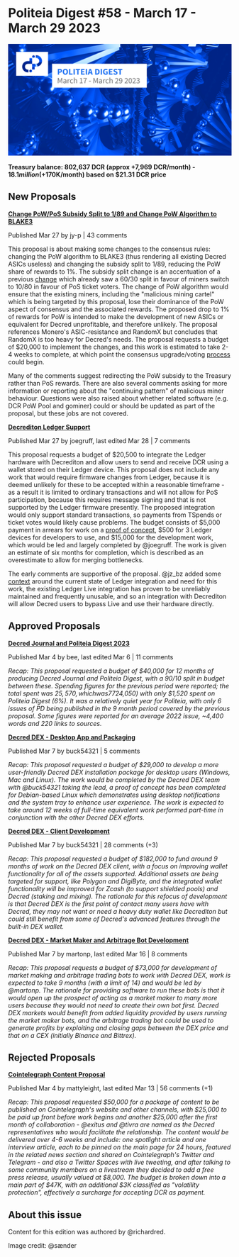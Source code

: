 # Politeia Digest #58 - March 17 - March 29 2023

![Image credit: @sænder](img/issue058/058-title.png)

**Treasury balance: 802,637 DCR (approx +7,969 DCR/month) - $18.1 million (+$170K/month) based on $21.31 DCR price**

## New Proposals

**[Change PoW/PoS Subsidy Split to 1/89 and Change PoW Algorithm to BLAKE3](https://proposals.decred.org/record/a8501bc)**

Published Mar 27 by jy-p | 43 comments

This proposal is about making some changes to the consensus rules: changing the PoW algorithm to BLAKE3 (thus rendering all existing Decred ASICs useless) and changing the subsidy split to 1/89, reducing the PoW share of rewards to 1%. The subsidy split change is an accentuation of a previous [change](https://proposals.decred.org/record/427e1d4) which already saw a 60/30 split in favour of miners switch to 10/80 in favour of PoS ticket voters. The change of PoW algorithm would ensure that the existing miners, including the "malicious mining cartel" which is being targeted by this proposal, lose their dominance of the PoW aspect of consensus and the associated rewards. The proposed drop to 1% of rewards for PoW is intended to make the development of new ASICs or equivalent for Decred unprofitable, and therefore unlikely. The proposal references Monero's ASIC-resistance and RandomX but concludes that RandomX is too heavy for Decred's needs. The proposal requests a budget of $20,000 to implement the changes, and this work is estimated to take 2-4 weeks to complete, at which point the consensus upgrade/voting [process](https://docs.decred.org/proof-of-stake/overview/) could begin.

Many of the comments suggest redirecting the PoW subsidy to the Treasury rather than PoS rewards. There are also several comments asking for more information or reporting about the "continuing pattern" of malicious miner behaviour. Questions were also raised about whether related software (e.g. DCR PoW Pool and gominer) could or should be updated as part of the proposal, but these jobs are not covered.

**[Decrediton Ledger Support](https://proposals.decred.org/record/609db9e)**

Published Mar 27 by joegruff, last edited Mar 28 | 7 comments

This proposal requests a budget of $20,500 to integrate the Ledger hardware with Decrediton and allow users to send and receive DCR using a wallet stored on their Ledger device. This proposal does not include any work that would require firmware changes from Ledger, because it is deemed unlikely for these to be accepted within a reasonable timeframe - as a result it is limited to ordinary transactions and will not allow for PoS participation, because this requires message signing and that is not supported by the Ledger firmware presently. The proposed integration would only support standard transactions, so payments from TSpends or ticket votes would likely cause problems. The budget consists of $5,000 payment in arrears for work on a [proof of concept](https://github.com/JoeGruffins/ledger-decred-poc), $500 for 3 Ledger devices for developers to use, and $15,000 for the development work, which would be led and largely completed by @joegruff. The work is given an estimate of six months for completion, which is described as an overestimate to allow for merging bottlenecks.

The early comments are supportive of the proposal. @jz\_bz added some [context](https://proposals.decred.org/record/609db9e/comments/3) around the current state of Ledger integration and need for this work, the existing Ledger Live integration has proven to be unreliably maintained and frequently unusable, and so an integration with Decrediton will allow Decred users to bypass Live and use their hardware directly.

## Approved Proposals

**[Decred Journal and Politeia Digest 2023](https://proposals.decred.org/record/9e68dca)**

Published Mar 4 by bee, last edited Mar 6 | 11 comments

*Recap: This proposal requested a budget of $40,000 for 12 months of producing Decred Journal and Politeia Digest, with a 90/10 split in budget between these. Spending figures for the previous period were reported; the total spent was $25,570, which was 77% of the proposal's limit, and it was spent mostly on the Journal ($24,050) with only $1,520 spent on Politeia Digest (6%). It was a relatively quiet year for Politeia, with only 6 issues of PD being published in the 9 month period covered by the previous proposal. Some figures were reported for an average 2022 issue, ~4,400 words and 220 links to sources.*

**[Decred DEX - Desktop App and Packaging](https://proposals.decred.org/record/ae7c4fe)**

Published Mar 7 by buck54321 | 5 comments

*Recap: This proposal requested a budget of $29,000 to develop a more user-friendly Decred DEX installation package for desktop users (Windows, Mac and Linux). The work would be completed by the Decred DEX team with @buck54321 taking the lead, a proof of concept has been completed for Debian-based Linux which demonstrates using desktop notifications and the system tray to enhance user experience. The work is expected to take around 12 weeks of full-time equivalent work performed part-time in conjunction with the other Decred DEX efforts.*

**[Decred DEX - Client Development](https://proposals.decred.org/record/ca6b749)**

Published Mar 7 by buck54321 | 28 comments (+3)

*Recap: This proposal requested a budget of $182,000 to fund around 9 months of work on the Decred DEX client, with a focus on improving wallet functionality for all of the assets supported. Additional assets are being targeted for support, like Polygon and DigiByte, and the integrated wallet functionality will be improved for Zcash (to support shielded pools) and Decred (staking and mixing). The rationale for this refocus of development is that Decred DEX is the first point of contact many users have with Decred, they may not want or need a heavy duty wallet like Decrediton but could still benefit from some of Decred's advanced features through the built-in DEX wallet.*

**[Decred DEX - Market Maker and Arbitrage Bot Development](https://proposals.decred.org/record/8b1ceda)**

Published Mar 7 by martonp, last edited Mar 16 | 8 comments

*Recap: This proposal requests a budget of $73,000 for development of market making and arbitrage trading bots to work with Decred DEX, work is expected to take 9 months (with a limit of 14) and would be led by @martonp. The rationale for providing software to run these bots is that it would open up the prospect of acting as a market maker to many more users because they would not need to create their own bot first. Decred DEX markets would benefit from added liquidity provided by users running the market maker bots, and the arbitrage trading bot could be used to generate profits by exploiting and closing gaps between the DEX price and that on a CEX (initially Binance and Bittrex).*

## Rejected Proposals

**[Cointelegraph Content Proposal](https://proposals.decred.org/record/ff64137)**

Published Mar 4 by mattyleight, last edited Mar 13 | 56 comments (+1)

*Recap: This proposal requested $50,000 for a package of content to be published on Cointelegraph's website and other channels, with $25,000 to be paid up front before work begins and another $25,000 after the first month of collaboration - @exitus and @tivra are named as the Decred representatives who would facilitate the relationship. The content would be delivered over 4-6 weeks and include: one spotlight article and one interview article, each to be pinned on the main page for 24 hours, featured in the related news section and shared on Cointelegraph's Twitter and Telegram - and also a Twitter Spaces with live tweeting, and after talking to some community members on a livestream they decided to add a free press release, usually valued at $8,000. The budget is broken down into a main part of $47K, with an additional $3K classified as "volatility protection", effectively a surcharge for accepting DCR as payment.*

## About this issue

Content for this edition was authored by @richardred.

Image credit: @sænder
